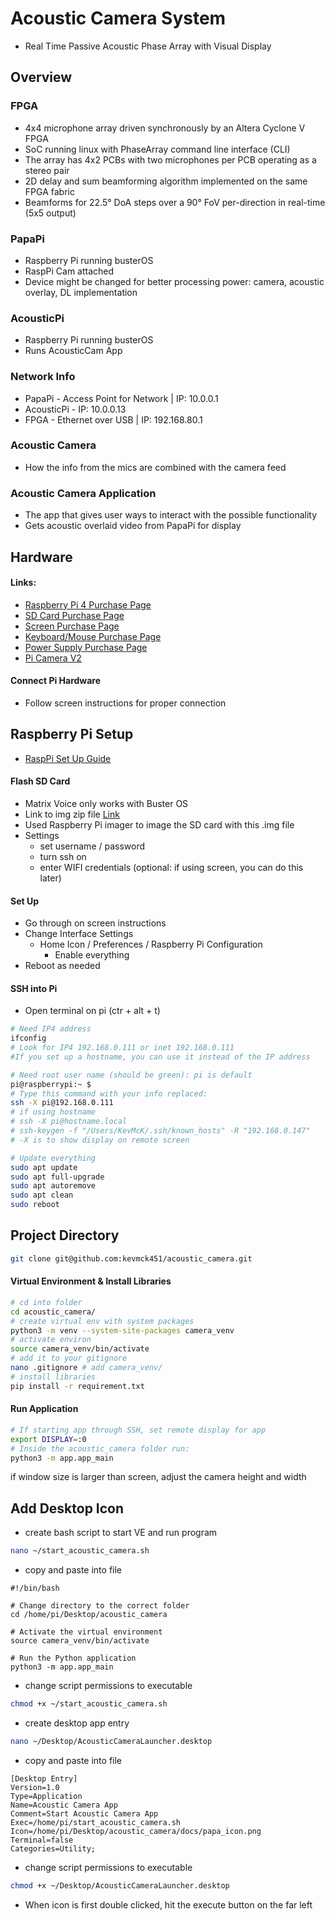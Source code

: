 # Acoustic Camera System
- Real Time Passive Acoustic Phase Array with Visual Display

## Overview

### FPGA
- 4x4 microphone array driven synchronously by an Altera Cyclone V FPGA
- SoC running linux with PhaseArray command line interface (CLI)
- The array has 4x2 PCBs with two microphones per PCB operating as a stereo pair
- 2D delay and sum beamforming algorithm implemented on the same FPGA fabric
- Beamforms for 22.5° DoA steps over a 90° FoV per-direction in real-time (5x5 output)

### PapaPi
- Raspberry Pi running busterOS
- RaspPi Cam attached
- Device might be changed for better processing power: camera, acoustic overlay, DL implementation

### AcousticPi
- Raspberry Pi running busterOS
- Runs AcousticCam App



### Network Info
- PapaPi - Access Point for Network | IP: 10.0.0.1
- AcousticPi - IP: 10.0.0.13
- FPGA - Ethernet over USB | IP: 192.168.80.1



### Acoustic Camera
- How the info from the mics are combined with the camera feed



### Acoustic Camera Application
- The app that gives user ways to interact with the possible functionality
- Gets acoustic overlaid video from PapaPi for display




## Hardware
#### Links:
- [Raspberry Pi 4 Purchase Page](https://www.amazon.com/dp/B07TC2BK1X?ref=ppx_yo2ov_dt_b_product_details&th=1)
- [SD Card Purchase Page](https://www.amazon.com/dp/B09X7BK27V?ref=ppx_yo2ov_dt_b_product_details&th=1)
- [Screen Purchase Page](https://www.amazon.com/dp/B0CJNKFVPY?ref=ppx_yo2ov_dt_b_product_details&th=1)
- [Keyboard/Mouse Purchase Page](https://www.amazon.com/dp/B07KPVZ1Y4?ref=ppx_yo2ov_dt_b_product_details&th=1)
- [Power Supply Purchase Page](https://www.amazon.com/dp/B097P2NLVH?psc=1&ref=ppx_yo2ov_dt_b_product_details)
- [Pi Camera V2](https://www.amazon.com/gp/product/B01ER2SKFS/ref=ppx_yo_dt_b_asin_title_o00_s00?ie=UTF8&th=1)

#### Connect Pi Hardware
- Follow screen instructions for proper connection

## Raspberry Pi Setup
- [RaspPi Set Up Guide](https://www.raspberrypi.com/documentation/computers/getting-started.html)

#### Flash SD Card
- Matrix Voice only works with Buster OS
- Link to img zip file [Link](https://downloads.raspberrypi.org/raspios_armhf/images/raspios_armhf-2021-05-28/2021-05-07-raspios-buster-armhf.zip)
- Used Raspberry Pi imager to image the SD card with this .img file
- Settings
  - set username / password
  - turn ssh on
  - enter WIFI credentials (optional: if using screen, you can do this later)

#### Set Up
- Go through on screen instructions
- Change Interface Settings
  - Home Icon / Preferences / Raspberry Pi Configuration
    - Enable everything
- Reboot as needed

#### SSH into Pi
- Open terminal on pi (ctr + alt + t)
```zsh
# Need IP4 address
ifconfig
# Look for IP4 192.168.0.111 or inet 192.168.0.111
#If you set up a hostname, you can use it instead of the IP address

# Need root user name (should be green): pi is default
pi@raspberrypi:~ $
# Type this command with your info replaced: 
ssh -X pi@192.168.0.111
# if using hostname
# ssh -X pi@hostname.local
# ssh-keygen -f "/Users/KevMcK/.ssh/known_hosts" -R "192.168.0.147"
# -X is to show display on remote screen
````
```zsh
# Update everything
sudo apt update
sudo apt full-upgrade
sudo apt autoremove
sudo apt clean
sudo reboot
````

## Project Directory
```zsh
git clone git@github.com:kevmck451/acoustic_camera.git
```

#### Virtual Environment & Install Libraries
```zsh
# cd into folder
cd acoustic_camera/
# create virtual env with system packages
python3 -m venv --system-site-packages camera_venv
# activate environ
source camera_venv/bin/activate
# add it to your gitignore
nano .gitignore # add camera_venv/ 
# install libraries
pip install -r requirement.txt
```


#### Run Application
```zsh
# If starting app through SSH, set remote display for app
export DISPLAY=:0
# Inside the acoustic_camera folder run:
python3 -m app.app_main
```
if window size is larger than screen, adjust the camera height and width 

## Add Desktop Icon
- create bash script to start VE and run program
```zsh
nano ~/start_acoustic_camera.sh
```
- copy and paste into file
~~~
#!/bin/bash

# Change directory to the correct folder
cd /home/pi/Desktop/acoustic_camera

# Activate the virtual environment
source camera_venv/bin/activate

# Run the Python application
python3 -m app.app_main
~~~
- change script permissions to executable
```zsh
chmod +x ~/start_acoustic_camera.sh
```
- create desktop app entry
```zsh
nano ~/Desktop/AcousticCameraLauncher.desktop
```
- copy and paste into file
~~~
[Desktop Entry]
Version=1.0
Type=Application
Name=Acoustic Camera App
Comment=Start Acoustic Camera App
Exec=/home/pi/start_acoustic_camera.sh
Icon=/home/pi/Desktop/acoustic_camera/docs/papa_icon.png
Terminal=false
Categories=Utility;
~~~
- change script permissions to executable
```zsh
chmod +x ~/Desktop/AcousticCameraLauncher.desktop
```
- When icon is first double clicked, hit the execute button on the far left
